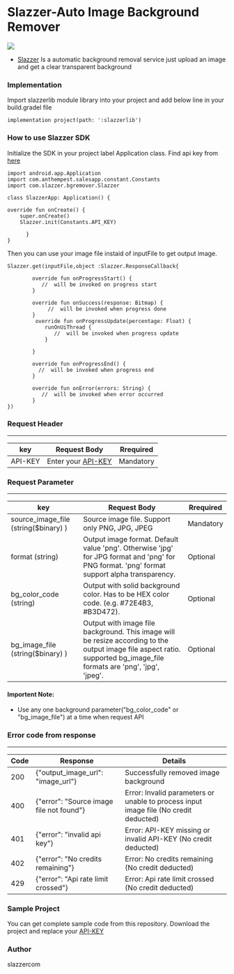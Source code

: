# Slazzer-Auto Image Background Remover


![](https://github.com/slazzercom/Slazzer-Automatic-Remove-Image-Background-Android/blob/master/screenshot/slazzer_automatic_background_removal_android_app.gif)
* [Slazzer](https://slazzer.com/) Is a automatic background removal service just upload an image and get a clear transparent background
### Implementation
Import slazzerlib module library into your project and add below line in your build.gradel file

    implementation project(path: ':slazzerlib')

 ### How to use Slazzer SDK
Initialize the SDK in your project label Application class. Find api key from  [here](https://slazzer.com/api)

    import android.app.Application
    import com.anthempest.salesapp.constant.Constants
    import com.slazzer.bgremover.Slazzer

    class SlazzerApp: Application() {

    override fun onCreate() {
        super.onCreate()
        Slazzer.init(Constants.API_KEY)
        
          }
    }
Then you can use your image file instaid of inputFile to get output image.

    Slazzer.get(inputFile,object :Slazzer.ResponseCallback{
           
            override fun onProgressStart() {
               //  will be invoked on progress start 
            }
            
            override fun onSuccess(response: Bitmap) {
                 //  will be invoked when progress done
            }
             override fun onProgressUpdate(percentage: Float) {
                runOnUiThread {
                   //  will be invoked when progress update 
                }

            }
            
            override fun onProgressEnd() {
              //  will be invoked when progress end 
            }
            
            override fun onError(errors: String) {
               //  will be invoked when error occurred
            }
    })
    
### Request Header

---
|key | Request Body   | Rrequired |
|---- | -----------  | --- |
|API-KEY | Enter your  [API-KEY](https://slazzer.com/api)  | Mandatory  | 

### Request Parameter

---
|key | Request Body   | Rrequired |
|---- | -----------  | --- |
|source_image_file (string($binary) ) | Source image file. Support only PNG, JPG, JPEG  | Mandatory  | 
|format (string) | Output image format. Default value 'png'. Otherwise 'jpg' for JPG format and 'png' for PNG format. 'png' format support alpha transparency.   |Optional | 
|bg_color_code (string) | Output with solid background color. Has to be HEX color code. (e.g. #72E4B3, #B3D472).   | Optional  |
|bg_image_file (string($binary) ) | Output with image file background. This image will be resize according to the output image file aspect ratio. supported bg_image_file formats are 'png', 'jpg', 'jpeg'.   | Optional |

#### Importent Note:
* Use any one background parameter("bg_color_code" or "bg_image_file") at a time when request API
### Error code from response

---
|Code | Response   | Details |
|---- | ----------  | --------- |
|200 | {"output_image_url": "image_url"}   | Successfully removed image background  | 
|400 | {"error": "Source image file not found"}   | Error: Invalid parameters or unable to process input image file (No credit deducted)  | 
|401 | {"error": "invalid api key"}   | Error: API-KEY missing or invalid API-KEY (No credit deducted)  |
|402 | {"error": "No credits remaining"}   | Error: No credits remaining (No credit deducted) |
|429 | {"error": "Api rate limit crossed"}   | Error: Api rate limit crossed (No credit deducted) |

### Sample Project
You can get complete sample code from this repository. Download the project and replace your [API-KEY](https://slazzer.com/api)

### Author
slazzercom
